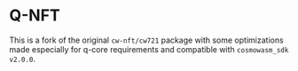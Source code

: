# Q-NFT

This is a fork of the original `cw-nft/cw721` package with some optimizations made especially for
q-core requirements and compatible with `cosmowasm_sdk v2.0.0`.

